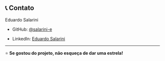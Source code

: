 ## 📞 Contato

  

Eduardo Salarini

- GitHub: [@salarini-e](https://github.com/salarini-e)

- LinkedIn: [Eduardo Salarini](https://www.linkedin.com/in/eduardo-salarini-1b5a272a2/)
---

  

⭐ **Se gostou do projeto, não esqueça de dar uma estrela!**
